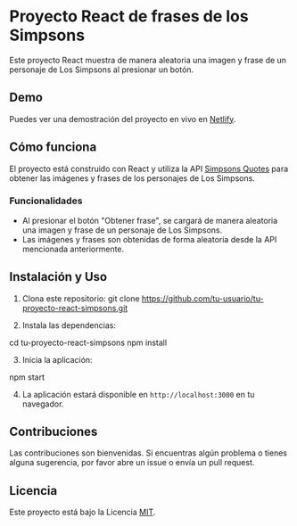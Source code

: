 # Proyecto React de frases de los Simpsons

Este proyecto React muestra de manera aleatoria una imagen y frase de un personaje de Los Simpsons al presionar un botón.

## Demo

Puedes ver una demostración del proyecto en vivo en [Netlify](https://example.netlify.app).

## Cómo funciona

El proyecto está construido con React y utiliza la API [Simpsons Quotes](https://thesimpsonsquoteapi.glitch.me/) para obtener las imágenes y frases de los personajes de Los Simpsons.

### Funcionalidades

- Al presionar el botón "Obtener frase", se cargará de manera aleatoria una imagen y frase de un personaje de Los Simpsons.
- Las imágenes y frases son obtenidas de forma aleatoria desde la API mencionada anteriormente.

## Instalación y Uso

1. Clona este repositorio:
   git clone https://github.com/tu-usuario/tu-proyecto-react-simpsons.git

   
2. Instala las dependencias:

cd tu-proyecto-react-simpsons
npm install


3. Inicia la aplicación:

npm start


4. La aplicación estará disponible en `http://localhost:3000` en tu navegador.

## Contribuciones

Las contribuciones son bienvenidas. Si encuentras algún problema o tienes alguna sugerencia, por favor abre un issue o envía un pull request.

## Licencia

Este proyecto está bajo la Licencia [MIT](https://opensource.org/licenses/MIT).



